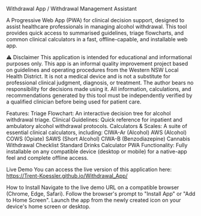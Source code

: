 Withdrawal App / Withdrawal Management Assistant

A Progressive Web App (PWA) for clinical decision support, designed to assist healthcare professionals in managing alcohol withdrawal. 
This tool provides quick access to summarised guidelines, triage flowcharts, and common clinical calculators in a fast, offline-capable, and installable web app.

⚠️ Disclaimer
This application is intended for educational and informational purposes only. 
This app is an informal quality improvement project based on guidelines and operating procedures from the Western NSW Local Health District. 
It is not a medical device and is not a substitute for professional clinical judgment, diagnosis, or treatment. The author bears no responsibility for decisions made using it.
All information, calculations, and recommendations generated by this tool must be independently verified by a qualified clinician before being used for patient care.

Features:
Triage Flowchart: An interactive decision tree for alcohol withdrawal triage.
Clinical Guidelines: Quick reference for inpatient and ambulatory alcohol withdrawal protocols.
Calculators & Scales: A suite of essential clinical calculators, including:
CIWA-Ar (Alcohol)
AWS (Alcohol)
COWS (Opiate)
SAWS (Short Alcohol)
CIWA-B (Benzodiazepine)
Cannabis Withdrawal Checklist
Standard Drinks Calculator
PWA Functionality: Fully installable on any compatible device (desktop or mobile) for a native-app feel and complete offline access.

Live Demo
You can access the live version of this application here:
https://Trent-Koessler.github.io/Withdrawal_App/

How to Install
Navigate to the live demo URL on a compatible browser (Chrome, Edge, Safari).
Follow the browser's prompt to "Install App" or "Add to Home Screen".
Launch the app from the newly created icon on your device's home screen or desktop.
